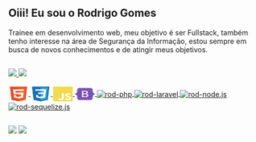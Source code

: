 ## Oiii! Eu sou o Rodrigo Gomes


Trainee em desenvolvimento web, meu objetivo é ser Fullstack, também tenho interesse na área de Segurança da Informação, estou sempre em busca de novos conhecimentos e de atingir meus objetivos.

##

 <div>
  <a href="https://github.com/RodrigoGomesS">
  <img height="180em" src="https://github-readme-stats.vercel.app/api?username=RodrigoGomesS&show_icons=true&theme=gruvbox&include_all_commits=true&count_private=true"/>
  <img height="180em" src="https://github-readme-stats.vercel.app/api/top-langs/?username=RodrigoGomesS&layout=compact&langs_count=7&theme=gruvbox"/>
</div>
<div style="display: inline_block"><br>
  <img align="center" alt="rod-HTML" height="30" width="40" src="https://raw.githubusercontent.com/devicons/devicon/master/icons/html5/html5-original.svg">
  <img align="center" alt="rod-CSS" height="30" width="40" src="https://raw.githubusercontent.com/devicons/devicon/master/icons/css3/css3-original.svg">
  <img align="center" alt="rod-Js" height="30" width="40" src="https://raw.githubusercontent.com/devicons/devicon/master/icons/javascript/javascript-plain.svg">
  <img align="center" alt="rod-Bootstrap" height="30" width="40" src="https://github.com/devicons/devicon/blob/master/icons/bootstrap/bootstrap-plain.svg">
  <img align="center" alt="rod-php" height="30" width="40" src="https://cdn.jsdelivr.net/gh/devicons/devicon/icons/php/php-original.svg">
  <img align="center" alt="rod-laravel" height="30" width="40" src="https://cdn.jsdelivr.net/gh/devicons/devicon/icons/laravel/laravel-plain.svg" />
  <img align="center" alt="rod-node.js" height="30" width="40" src="https://cdn.jsdelivr.net/gh/devicons/devicon/icons/nodejs/nodejs-plain.svg" />
  <img align="center" alt="rod-sequelize.js" height="30" width="40" src="https://cdn.jsdelivr.net/gh/devicons/devicon/icons/sequelize/sequelize-original.svg" />
</div>
  
  ##
 
<div> 
  <a href = "mailto:rodrigosg22@outlook.com"><img src="https://img.shields.io/badge/Microsoft_Outlook-0078D4?style=for-the-badge&logo=microsoft-outlook&logoColor=white" target="_blank"></a>
  <a href="https://www.linkedin.com/in/rodrigosg26/" target="_blank"><img src="https://img.shields.io/badge/-LinkedIn-%230077B5?style=for-the-badge&logo=linkedin&logoColor=white" target="_blank"></a> 
 
</div>
